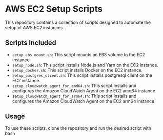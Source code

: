 # AWS EC2 Setup Scripts

This repository contains a collection of scripts designed to automate the setup of AWS EC2 instances.

## Scripts Included

- `setup_ebs_mount.sh`: This script mounts an EBS volume to the EC2 instance.
- `setup_node.sh`: This script installs Node.js and Yarn on the EC2 instance.
- `setup_docker.sh`: This script installs Docker on the EC2 instance.
- `setup_postgres_client.sh`: This script installs postgresql client on the EC2 instance.
- `setup_cloudwatch_agent_for_amd64.sh`: This script installs and configures the Amazon CloudWatch Agent on the EC2 amd64 instance.
- `setup_cloudwatch_agent_for_arm64.sh`: This script installs and configures the Amazon CloudWatch Agent on the EC2 arm64 instance.

## Usage

To use these scripts, clone the repository and run the desired script with bash